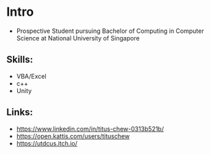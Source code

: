 # Intro
- Prospective Student pursuing Bachelor of Computing in Computer Science at National University of Singapore

## Skills:
- VBA/Excel
- c++
- Unity

## Links:
- https://www.linkedin.com/in/titus-chew-0313b521b/
- https://open.kattis.com/users/tituschew
- https://utdcus.itch.io/
